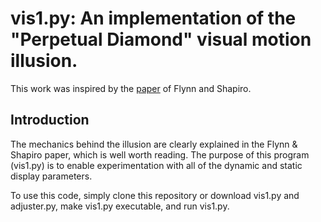 # vis1.py: An implementation of the "Perpetual Diamond" visual motion illusion.

This work was inspired by the
[paper](https://journals.sagepub.com/doi/full/10.1177/2041669518815708)
of Flynn and Shapiro.

## Introduction

The mechanics behind the illusion are clearly explained in the Flynn &
Shapiro paper, which is well worth reading.  The purpose of this
program (vis1.py) is to enable experimentation with all of the dynamic and
static display parameters.

To use this code, simply clone this repository or download vis1.py and
adjuster.py, make vis1.py executable, and run vis1.py.
